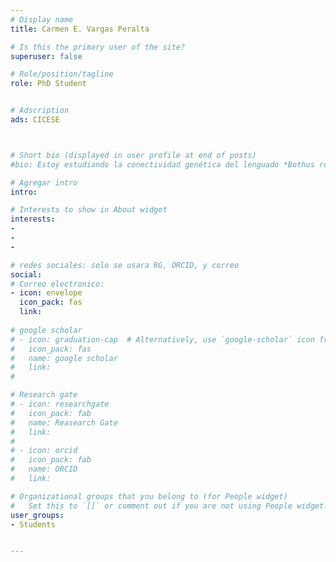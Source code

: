```yaml
---
# Display name
title: Carmen E. Vargas Peralta

# Is this the primary user of the site?
superuser: false

# Role/position/tagline
role: PhD Student


# Adscription
ads: CICESE



# Short bio (displayed in user profile at end of posts)
#bio: Estoy estudiando la conectividad genética del lenguado *Bothus robinsi* en el Golfo de México, utilizando RADseq

# Agregar intro
intro: 

# Interests to show in About widget
interests: 
- 
- 
- 

# redes sociales: solo se usara RG, ORCID, y correo
social:
# Correo electronico:
- icon: envelope
  icon_pack: fas
  link: 
  
# google scholar
# - icon: graduation-cap  # Alternatively, use `google-scholar` icon from `ai` icon pack
#   icon_pack: fas
#   name: google scholar
#   link: 
#   

# Research gate
# - icon: researchgate
#   icon_pack: fab
#   name: Reasearch Gate
#   link: 
#   
# - icon: orcid
#   icon_pack: fab
#   name: ORCID
#   link: 

# Organizational groups that you belong to (for People widget)
#   Set this to `[]` or comment out if you are not using People widget.
user_groups:
- Students


---
```


